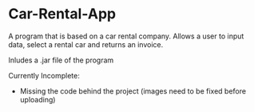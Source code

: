 # Car-Rental-App
A program that is based on a car rental company. Allows a user to input data, select a rental car and returns an invoice.

Inludes a .jar file of the program 

Currently Incomplete:
- Missing the code behind the project (images need to be fixed before uploading)

